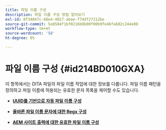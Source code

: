 ```yaml
---
title: 파일 이름 구성
description: 파일 이름 구성 방법 알아보기
exl-id: 8f34847c-68e4-4027-abae-f74df27212be
source-git-commit: 5e0584f1bf0216b8b00f00b9fe46fa682c244e08
workflow-type: tm+mt
source-wordcount: '58'
ht-degree: 0%

---
```


# 파일 이름 구성 {#id214BD010GXA}

이 항목에서는 DITA 파일의 파일 이름 작업에 대한 정보를 다룹니다. 파일 이름 패턴을 정의하고 파일 이름에 허용되는 유효한 문자 목록을 제어할 수도 있습니다.

- **[UUID를 기반으로 자동 파일 이름 구성](conf-auto-uuid-filenames.md)**

- **[올바른 파일 이름 문자에 대한 Regx 구성](conf-file-names-valid-regx.md)**

- **[AEM 사이트 출력에 대한 유효한 파일 이름 구성](conf-file-names-valid-regx-aem-site-output.md)**
